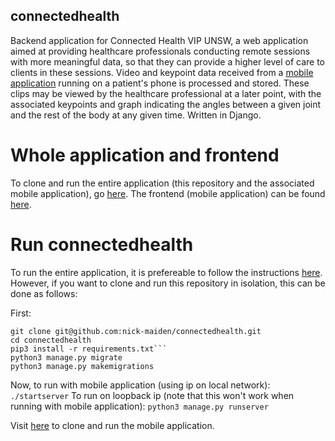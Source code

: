 ## connectedhealth
Backend application for Connected Health VIP UNSW, a web application aimed at providing healthcare professionals conducting remote sessions with more meaningful data, so that they can provide a higher level of care to clients in these sessions.
Video and keypoint data received from a [mobile application](https://github.com/realRickyNguyen/ExpoCAMwithTensor) running on a patient's phone is processed and stored. These clips may be viewed by the healthcare professional at a later point, with the associated keypoints and graph indicating the angles between a given joint and the rest of the body at any given time.
Written in Django.

# Whole application and frontend
To clone and run the entire application (this repository and the associated mobile application), go [here](https://github.com/SIXRIP7ER/connectedHealthApp).
The frontend (mobile application) can be found [here](https://github.com/realRickyNguyen/ExpoCAMwithTensor).

# Run connectedhealth
To run the entire application, it is prefereable to follow the instructions [here](https://github.com/SIXRIP7ER/connectedHealthApp). However, if you want to clone and run this repository in isolation, this can be done as follows:

First:
```
git clone git@github.com:nick-maiden/connectedhealth.git
cd connectedhealth
pip3 install -r requirements.txt```
python3 manage.py migrate
python3 manage.py makemigrations
```
Now, to run with mobile application (using ip on local network):
```./startserver```
To run on loopback ip (note that this won't work when running with mobile application):
```python3 manage.py runserver```

Visit [here](https://github.com/realRickyNguyen/ExpoCAMwithTensor) to clone and run the mobile application.
